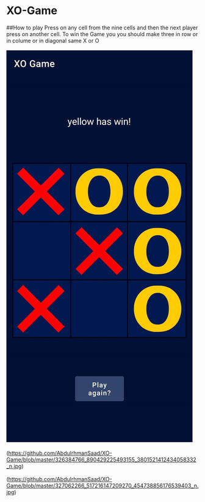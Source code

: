 # XO-Game
##How to play
Press on any cell from the nine cells and then the next player press on another cell.
To win the Game you you should make three in row or in colume or in diagonal same X or O 
<br><br>
<img src="327062266_517216147209270_454738856176539403_n.jpg">
<br> <br>
(https://github.com/AbdulrhmanSaad/XO-Game/blob/master/326384766_890429225493155_3801521412434058332_n.jpg)
<br><br>
(https://github.com/AbdulrhmanSaad/XO-Game/blob/master/327062266_517216147209270_454738856176539403_n.jpg)

